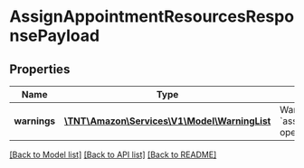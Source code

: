 # AssignAppointmentResourcesResponsePayload

## Properties
Name | Type | Description | Notes
------------ | ------------- | ------------- | -------------
**warnings** | [**\TNT\Amazon\Services\V1\Model\WarningList**](WarningList.md) | Warnings generated during the &#x60;assignAppointmentResources&#x60; operation. | [optional] 

[[Back to Model list]](../README.md#documentation-for-models) [[Back to API list]](../README.md#documentation-for-api-endpoints) [[Back to README]](../README.md)


